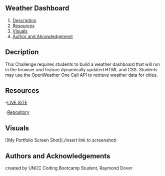 
## Weather Dashboard

1. [Description](#description)
2. [Resources](#resources)
3. [Visuals](#visuals)
4. [Author and Aknowledgement](#author-and-aknowledgements)

## Decription

This Challenge requires students to build a weather dashboard that will run in the browser and feature dynamically updated HTML and CSS. Students may use the OpenWeather One Call API to retrieve weather data for cities.

## Resources

-[LIVE SITE](https://github.com/raydover/weather-dashboard)

-[Repository](https://git@github.com:raydover/weather-dashboard.git)

## Visuals

![My Portfolio Screen Shot](./insert link to screenshot)
## Authors and Acknowledgements

created by UNCC Coding Bootcamp Student, Raymond Dover